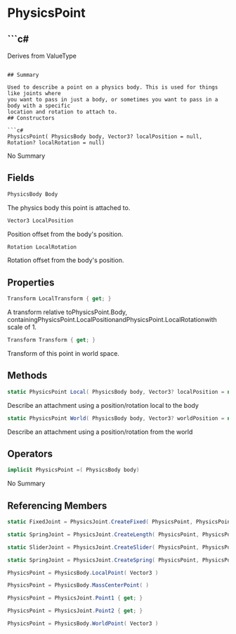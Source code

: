 # PhysicsPoint

## ```c#
Derives from ValueType
```

## Summary

Used to describe a point on a physics body. This is used for things like joints where
you want to pass in just a body, or sometimes you want to pass in a body with a specific
location and rotation to attach to.
## Constructors

```c#
PhysicsPoint( PhysicsBody body, Vector3? localPosition = null, Rotation? localRotation = null) 
```
No Summary
## Fields

```c#
PhysicsBody Body
```
The physics body this point is attached to.
```c#
Vector3 LocalPosition
```
Position offset from the body's position.
```c#
Rotation LocalRotation
```
Rotation offset from the body's position.
## Properties

```c#
Transform LocalTransform { get; } 
```
A transform relative toPhysicsPoint.Body, containingPhysicsPoint.LocalPositionandPhysicsPoint.LocalRotationwith scale of 1.
```c#
Transform Transform { get; } 
```
Transform of this point in world space.
## Methods

```c#
static PhysicsPoint Local( PhysicsBody body, Vector3? localPosition = null, Rotation? localRotation = null) 
```
Describe an attachment using a position/rotation local to the body
```c#
static PhysicsPoint World( PhysicsBody body, Vector3? worldPosition = null, Rotation? worldRotation = null) 
```
Describe an attachment using a position/rotation from the world
## Operators

```c#
implicit PhysicsPoint =( PhysicsBody body) 
```
No Summary
## Referencing Members

```c#
static FixedJoint = PhysicsJoint.CreateFixed( PhysicsPoint, PhysicsPoint ) 
```
```c#
static SpringJoint = PhysicsJoint.CreateLength( PhysicsPoint, PhysicsPoint, float ) 
```
```c#
static SliderJoint = PhysicsJoint.CreateSlider( PhysicsPoint, PhysicsPoint, float, float ) 
```
```c#
static SpringJoint = PhysicsJoint.CreateSpring( PhysicsPoint, PhysicsPoint, float, float ) 
```
```c#
PhysicsPoint = PhysicsBody.LocalPoint( Vector3 ) 
```
```c#
PhysicsPoint = PhysicsBody.MassCenterPoint( ) 
```
```c#
PhysicsPoint = PhysicsJoint.Point1 { get; } 
```
```c#
PhysicsPoint = PhysicsJoint.Point2 { get; } 
```
```c#
PhysicsPoint = PhysicsBody.WorldPoint( Vector3 ) 
```
